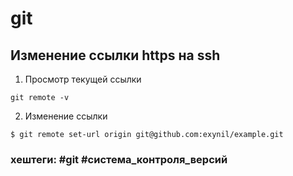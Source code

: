 # git

## Изменение ссылки https на ssh

 1. Просмотр текущей ссылки
 ~~~~
 git remote -v
 ~~~~
 
 2. Изменение ссылки
 ~~~~
 $ git remote set-url origin git@github.com:exynil/example.git
 ~~~~

 ### хештеги: #git #система_контроля_версий